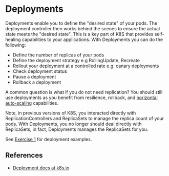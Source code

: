 # Deployments #

Deployments enable you to define the "desired state" of your pods.  The deployment controller then works behind the scenes to ensure the actual state meets the "desired state".  This is a key part of K8S that provides self-healing capabilities to your applications.  With Deployments you can do the following:

* Define the number of replicas of your pods
* Define the deployment strategy e.g RollingUpdate, Recreate
* Rollout your deployment at a controlled rate e.g. canary deployments
* Check deployment status
* Pause a deployment
* Rollback a deployment

A common question is what if you do not need replication?  You should still use deployments as you benefit from resilience, rollback, and [horizontal auto-scaling](./horizontal-pod-autoscaling.md) capabilities.

Note, in previous versions of K8S, you interacted directly with ReplicationControllers and ReplicaSets to manage the replica count of your pods.  With Deployments, you no longer should deal directly with ReplicaSets, in fact, Deployments manages the ReplicaSets for you.

See [Exercise 1](../bootcamp/day1/exercise1.md) for deployment examples.

## References ##

- [Deployment docs at k8s.io](https://kubernetes.io/docs/concepts/workloads/controllers/deployment/)
